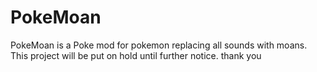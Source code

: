 # PokeMoan
PokeMoan is a Poke mod for pokemon replacing all sounds with moans.
This project will be put on hold until further notice. thank you
